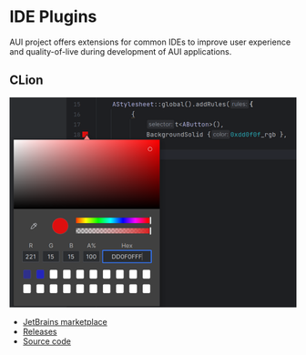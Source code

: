 # IDE Plugins

AUI project offers extensions for common IDEs to improve user experience and quality-of-live during development of AUI
applications.

## CLion

![](imgs/Screenshot_20241214_141311.png)

- [JetBrains marketplace](https://plugins.jetbrains.com/plugin/26118-aui-framework-support)
- [Releases](https://github.com/aui-framework/ide-plugin-clion/releases)
- [Source code](https://github.com/aui-framework/ide-plugin-clion)
